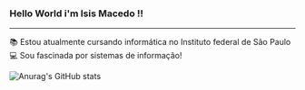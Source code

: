### Hello World i'm Isis Macedo !! 
------------------------------------
:books: Estou atualmente cursando informática no Instituto federal de São Paulo <br>
:computer: Sou fascinada por sistemas de informação!



![Anurag's GitHub stats](https://github-readme-stats.vercel.app/api?username=isismodd&show_icons=true&theme=radical)

